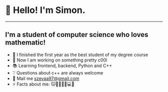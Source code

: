 # 👋 Hello! I'm Simon.
---
## I'm a student of computer science who loves mathematic!
- 🥇 I finished the first year as the best student of my degree course
- 🔭 Now I am working on something pretty c00l
- 📚 Learning frontend, backend, Python and C++
- ❔ Questions about c++ are always welcome
- 📩 Mail me szevaa97@gmail.com
- ⚡ Facts about me: 🐱🌈👱🏿‍♂️💻🎸

<script src="https://gist.github.com/Shirobachi/a7537d404b86b375e46e4b7dcea54f6b.js"></script>

